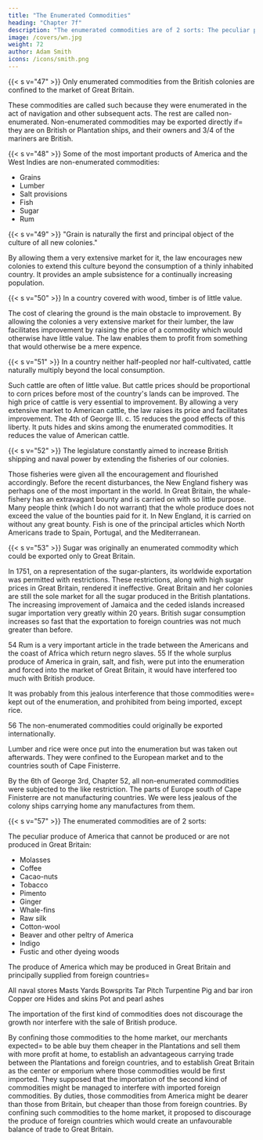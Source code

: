 ```yaml
---
title: "The Enumerated Commodities"
heading: "Chapter 7f"
description: "The enumerated commodities are of 2 sorts: The peculiar produce of America that cannot be produced in Great Britain, and the produce of America which may be produced in Great Britain and overseas"
image: /covers/wn.jpg
weight: 72
author: Adam Smith
icons: /icons/smith.png
---
```




{{< s v="47" >}} Only enumerated commodities from the British colonies are confined to the market of Great Britain.

These commodities are called such because they were enumerated in the act of navigation and other subsequent acts.
    The rest are called non-enumerated.
Non-enumerated commodities may be exported directly if= 
    they are on British or Plantation ships, and
    their owners and 3/4 of the mariners are British.

{{< s v="48" >}} Some of the most important products of America and the West Indies are non-enumerated commodities:
- Grains
- Lumber
- Salt provisions
- Fish
- Sugar
- Rum

{{< s v="49" >}} "Grain is naturally the first and principal object of the culture of all new colonies."

By allowing them a very extensive market for it, the law encourages new colonies to extend this culture beyond the consumption of a thinly inhabited country.
It provides an ample subsistence for a continually increasing population.


{{< s v="50" >}} In a country covered with wood, timber is of little value.

The cost of clearing the ground is the main obstacle to improvement.
By allowing the colonies a very extensive market for their lumber, the law facilitates improvement by raising the price of a commodity which would otherwise have little value.
    The law enables them to profit from something that would otherwise be a mere expence.


{{< s v="51" >}} In a country neither half-peopled nor half-cultivated, cattle naturally multiply beyond the local consumption.

Such cattle are often of little value.
But cattle prices should be proportional to corn prices before most of the country's lands can be improved.
The high price of cattle is very essential to improvement.
    By allowing a very extensive market to American cattle, the law raises its price and facilitates improvement.
The 4th of George III. c. 15 reduces the good effects of this liberty.
    It puts hides and skins among the enumerated commodities.
    It reduces the value of American cattle.


{{< s v="52" >}} The legislature constantly aimed to increase British shipping and naval power by extending the fisheries of our colonies.

Those fisheries were given all the encouragement and flourished accordingly.
Before the recent disturbances, the New England fishery was perhaps one of the most important in the world.
In Great Britain, the whale-fishery has an extravagant bounty and is carried on with so little purpose.
    Many people think (which I do not warrant) that the whole produce does not exceed the value of the bounties paid for it.
In New England, it is carried on without any great bounty.
Fish is one of the principal articles which North Americans trade to Spain, Portugal, and the Mediterranean.


{{< s v="53" >}} Sugar was originally an enumerated commodity which could be exported only to Great Britain.

In 1751, on a representation of the sugar-planters, its worldwide exportation was permitted with restrictions.
    These restrictions, along with high sugar prices in Great Britain, rendered it ineffective.
Great Britain and her colonies are still the sole market for all the sugar produced in the British plantations.
    The increasing improvement of Jamaica and the ceded islands increased sugar importation very greatly within 20 years.
British sugar consumption increases so fast that the exportation to foreign countries was not much greater than before.

54 Rum is a very important article in the trade between the Americans and the coast of Africa which return negro slaves. 55 If the whole surplus produce of America in grain, salt, and fish, were put into the enumeration and forced into the market of Great Britain, it would have interfered too much with British produce.

It was probably from this jealous interference that those commodities were= 
    kept out of the enumeration, and
    prohibited from being imported, except rice.

56 The non-enumerated commodities could originally be exported internationally.

Lumber and rice were once put into the enumeration but was taken out afterwards.
    They were confined to the European market and to the countries south of Cape Finisterre.

By the 6th of George 3rd, Chapter 52, all non-enumerated commodities were subjected to the like restriction.
The parts of Europe south of Cape Finisterre are not manufacturing countries.
    We were less jealous of the colony ships carrying home any manufactures from them.


{{< s v="57" >}} The enumerated commodities are of 2 sorts:

The peculiar produce of America that cannot be produced or are not produced in Great Britain:
- Molasses
- Coffee
- Cacao-nuts
- Tobacco
- Pimento
- Ginger
- Whale-fins
- Raw silk
- Cotton-wool
- Beaver and other peltry of America
- Indigo
- Fustic and other dyeing woods

The produce of America which may be produced in Great Britain and principally supplied from foreign countries= 

All naval stores
Masts
Yards
Bowsprits
Tar
Pitch
Turpentine
Pig and bar iron
Copper ore
Hides and skins
Pot and pearl ashes

The importation of the first kind of commodities does not discourage the growth nor interfere with the sale of British produce.

By confining those commodities to the home market, our merchants expected= 
    to be able buy them cheaper in the Plantations and sell them with more profit at home,
    to establish an advantageous carrying trade between the Plantations and foreign countries, and
    to establish Great Britain as the center or emporium where those commodities would be first imported.
They supposed that the importation of the second kind of commodities might be managed to interfere with imported foreign commodities.
    By duties, those commodities from America might be dearer than those from Britain, but cheaper than those from foreign countries.
By confining such commodities to the home market, it proposed to discourage the produce of foreign countries which would create an unfavourable balance of trade to Great Britain.



